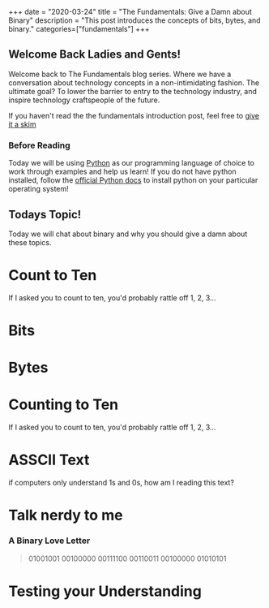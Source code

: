 +++
date = "2020-03-24"
title = "The Fundamentals: Give a Damn about Binary"
description = "This post introduces the concepts of bits, bytes, and binary." 
categories=["fundamentals"]
+++
## Welcome Back Ladies and Gents!
Welcome back to The Fundamentals blog series.
Where we have a conversation about technology concepts in a non-intimidating
fashion. 
The ultimate goal?
To lower the barrier to entry to the technology industry, and inspire
technology
craftspeople of the future.

If you haven't read the the fundamentals introduction post, feel free to [give
it a skim](https://nickherrig.com/posts/the-fundamentals-intro/)

### Before Reading
Today we will be using
[Python](https://en.wikipedia.org/wiki/Python_%28programming_language%29) as
our programming language of choice to work through examples and help us learn!
If you do not have python installed, follow the [official Python
docs](https://www.python.org/downloads/) to install python on your particular
operating system! 

## Todays Topic!
Today we will chat about binary and why you should give a damn about these
topics. 

# Count to Ten
If I asked you to count to ten, you'd probably rattle off 1, 2, 3...

# Bits

# Bytes

# Counting to Ten
If I asked you to count to ten, you'd probably rattle off 1, 2, 3...

# ASSCII Text
if computers only understand 1s and 0s, how am I reading this text?

# Talk nerdy to me
### A Binary Love Letter
> 01001001 00100000 00111100 00110011 00100000 01010101

# Testing your Understanding
